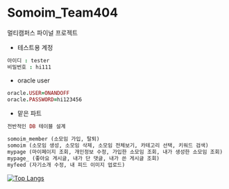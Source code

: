 # Somoim_Team404
멀티캠퍼스 파이널 프로젝트

* 테스트용 계정
```ruby
아이디 : tester
비밀번호 : hi111
```

* oracle user
```ruby
oracle.USER=ONANDOFF
oracle.PASSWORD=hi123456
```

* 맡은 파트
```ruby
전반적인 DB 테이블 설계

somoim_member (소모임 가입, 탈퇴)
somoim (소모임 생성, 소모임 삭제, 소모임 전체보기, 카테고리 선택, 키워드 검색)
mypage (마이페이지 조회, 개인정보 수정, 가입한 소모임 조회, 내가 생성한 소모임 조회)
mypage_ (좋아요 게시글, 내가 단 댓글, 내가 쓴 게시글 조회)
myfeed (자기소개 수정, 내 피드 이미지 업로드)
```


[![Top Langs](https://github-readme-stats.vercel.app/api/top-langs/?username=sssun19)](https://github.com/anuraghazra/github-readme-stats)
